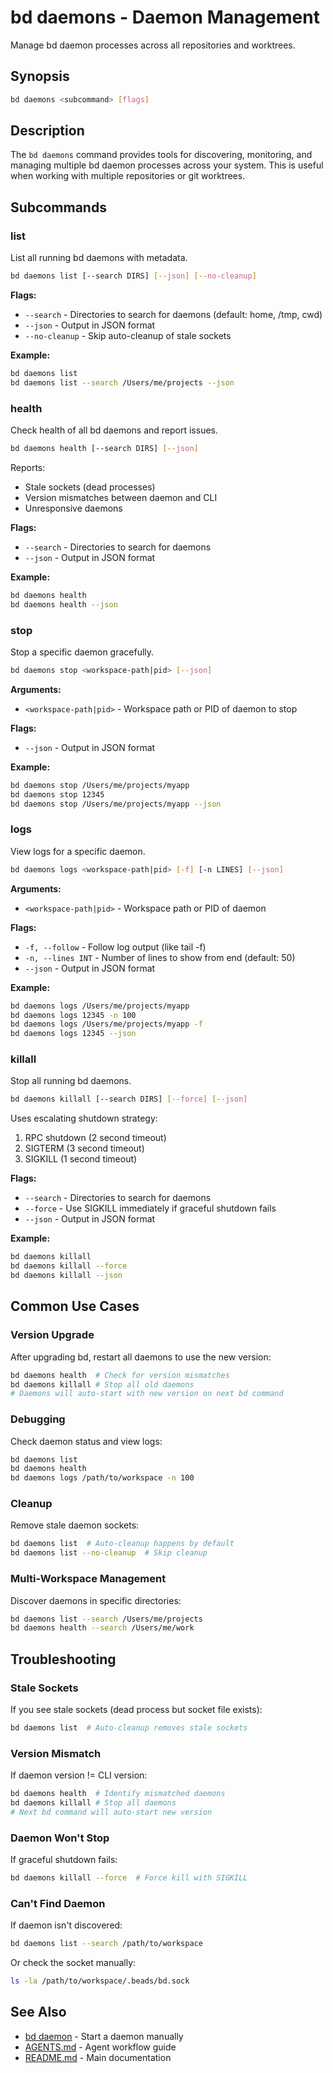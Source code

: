 # bd daemons - Daemon Management

Manage bd daemon processes across all repositories and worktrees.

## Synopsis

```bash
bd daemons <subcommand> [flags]
```

## Description

The `bd daemons` command provides tools for discovering, monitoring, and managing multiple bd daemon processes across your system. This is useful when working with multiple repositories or git worktrees.

## Subcommands

### list

List all running bd daemons with metadata.

```bash
bd daemons list [--search DIRS] [--json] [--no-cleanup]
```

**Flags:**
- `--search` - Directories to search for daemons (default: home, /tmp, cwd)
- `--json` - Output in JSON format
- `--no-cleanup` - Skip auto-cleanup of stale sockets

**Example:**
```bash
bd daemons list
bd daemons list --search /Users/me/projects --json
```

### health

Check health of all bd daemons and report issues.

```bash
bd daemons health [--search DIRS] [--json]
```

Reports:
- Stale sockets (dead processes)
- Version mismatches between daemon and CLI
- Unresponsive daemons

**Flags:**
- `--search` - Directories to search for daemons
- `--json` - Output in JSON format

**Example:**
```bash
bd daemons health
bd daemons health --json
```

### stop

Stop a specific daemon gracefully.

```bash
bd daemons stop <workspace-path|pid> [--json]
```

**Arguments:**
- `<workspace-path|pid>` - Workspace path or PID of daemon to stop

**Flags:**
- `--json` - Output in JSON format

**Example:**
```bash
bd daemons stop /Users/me/projects/myapp
bd daemons stop 12345
bd daemons stop /Users/me/projects/myapp --json
```

### logs

View logs for a specific daemon.

```bash
bd daemons logs <workspace-path|pid> [-f] [-n LINES] [--json]
```

**Arguments:**
- `<workspace-path|pid>` - Workspace path or PID of daemon

**Flags:**
- `-f, --follow` - Follow log output (like tail -f)
- `-n, --lines INT` - Number of lines to show from end (default: 50)
- `--json` - Output in JSON format

**Example:**
```bash
bd daemons logs /Users/me/projects/myapp
bd daemons logs 12345 -n 100
bd daemons logs /Users/me/projects/myapp -f
bd daemons logs 12345 --json
```

### killall

Stop all running bd daemons.

```bash
bd daemons killall [--search DIRS] [--force] [--json]
```

Uses escalating shutdown strategy:
1. RPC shutdown (2 second timeout)
2. SIGTERM (3 second timeout)
3. SIGKILL (1 second timeout)

**Flags:**
- `--search` - Directories to search for daemons
- `--force` - Use SIGKILL immediately if graceful shutdown fails
- `--json` - Output in JSON format

**Example:**
```bash
bd daemons killall
bd daemons killall --force
bd daemons killall --json
```

## Common Use Cases

### Version Upgrade

After upgrading bd, restart all daemons to use the new version:

```bash
bd daemons health  # Check for version mismatches
bd daemons killall # Stop all old daemons
# Daemons will auto-start with new version on next bd command
```

### Debugging

Check daemon status and view logs:

```bash
bd daemons list
bd daemons health
bd daemons logs /path/to/workspace -n 100
```

### Cleanup

Remove stale daemon sockets:

```bash
bd daemons list  # Auto-cleanup happens by default
bd daemons list --no-cleanup  # Skip cleanup
```

### Multi-Workspace Management

Discover daemons in specific directories:

```bash
bd daemons list --search /Users/me/projects
bd daemons health --search /Users/me/work
```

## Troubleshooting

### Stale Sockets

If you see stale sockets (dead process but socket file exists):

```bash
bd daemons list  # Auto-cleanup removes stale sockets
```

### Version Mismatch

If daemon version != CLI version:

```bash
bd daemons health  # Identify mismatched daemons
bd daemons killall # Stop all daemons
# Next bd command will auto-start new version
```

### Daemon Won't Stop

If graceful shutdown fails:

```bash
bd daemons killall --force  # Force kill with SIGKILL
```

### Can't Find Daemon

If daemon isn't discovered:

```bash
bd daemons list --search /path/to/workspace
```

Or check the socket manually:

```bash
ls -la /path/to/workspace/.beads/bd.sock
```

## See Also

- [bd daemon](daemon.md) - Start a daemon manually
- [AGENTS.md](../AGENTS.md) - Agent workflow guide
- [README.md](../README.md) - Main documentation
